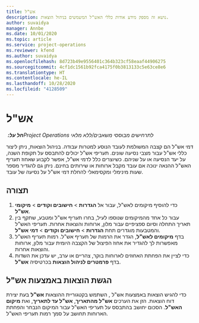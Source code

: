 ```yaml
---
title: אש"ל
description: נושא זה מספק מידע אודות כללי האש"ל המשמשים בניהול הוצאות.
author: suvaidya
manager: Annbe
ms.date: 10/01/2020
ms.topic: article
ms.service: project-operations
ms.reviewer: kfend
ms.author: suvaidya
ms.openlocfilehash: 8d723b49e9556401c364b323cf58eaaf44906275
ms.sourcegitcommit: 4cf1dc1561b92fca4175f0b3813133c5e63ce8e6
ms.translationtype: HT
ms.contentlocale: he-IL
ms.lasthandoff: 10/28/2020
ms.locfileid: "4128509"
---
```

# <a name="per-diems"></a>אש"ל

_**חל על:** ‏Project Operations לתרחישים מבוססי משאבים/ללא מלאי_


דמי אש"ל הם קצבה המשולמת לעובד הנוסע למטרות עבודה. בניהול הוצאות, ניתן ליצור כללי אש"ל עבור מצבי נסיעה שונים. תעריפי אש"ל יכולים להתבסס על תקופת השנה, על יעד הנסיעה או על שניהם. כשיוצרים כלל לדמי אש"ל, אפשר לקבוע שאחוז תעריף האש"ל ההנאה ינוכה אם עובד מקבל ארוחות או שירותים בחינם. ניתן גם להגדיר מספר שעות מינימלי ומקסימאלי להחלת דמי אש"ל על נסיעה של עובד.

## <a name="configuration"></a>תצורה 

1. כדי להוסיף מיקומים לאש"ל, עבור אל **הגדרות** > **חישובים וקודים** > **מיקומי אש"ל**.
2. עבור כל אחד מהמיקומים שנוספו לעיל, בחרו תעריף אש"ל ומטבע, שתקף בין תאריך התחלה וסיום ספציפיים עבור מלון, ארוחות והוצאות אחרות. תעריפי האש"ל והמטבעות מוגדרים תחת **הגדרות** > **חישובים וקודים** > **דמי אש"ל**.
3. בדף **מיקומים לאש"ל**, הגדר את הרמות של תעריף אש"ל. רמות תעריף האש"ל מאפשרות לך להגדיר את אחוז הפיצול של הקצבה היומית עבור מלון, ארוחות והוצאות אחרות. 
4. כדי לציין את הפחתת האחוזים לארוחות בוקר, צהריים או ערב, יש עדכן את השדות בדף **פרמטרים לניהול הוצאות** בכרטיסיה **אש"ל**. 
    
## <a name="submit-expenses-using-per-diem"></a>הגשת הוצאות באמצעות אש"ל
כדי להגיש הוצאות באמצעות אש"ל , השתמש בקטגוריית ההוצאות **אש"ל** בעת יצירת דוח הוצאות. הזן את הערכים **אש"ל מהתאריך**, **אש"ל עד לתאריך**, ואת **מיקום האש"ל**. הסכום יחושב בהתבסס על תעריפי האש"ל עבור המיקום הנבחר והפחתת הארוחות תחושב על סמך רמות תעריפי האש"ל.
